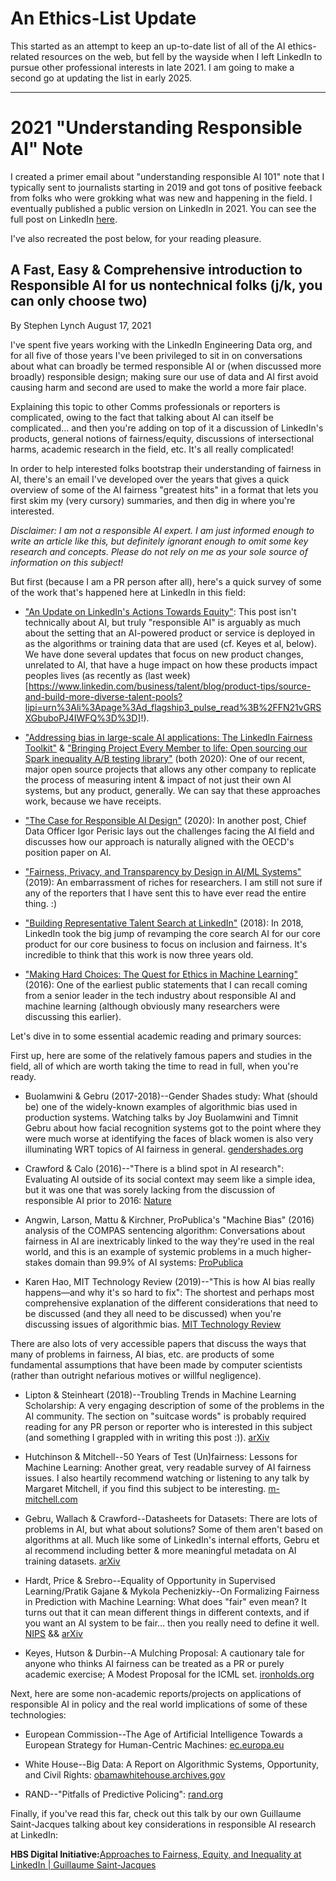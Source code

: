 # An Ethics-List Update

This started as an attempt to keep an up-to-date list of all of the AI ethics-related resources on the web, but fell by the wayside when I left LinkedIn to pursue other professional interests in late 2021. I am going to make a second go at updating the list in early 2025. 

***

# 2021 "Understanding Responsible AI" Note

I created a primer email about "understanding responsible AI 101" note that I typically sent to journalists starting in 2019 and got tons of positive feeback from folks who were grokking what was new and happening in the field. I eventually published a public version on LinkedIn in 2021. You can see the full post on LinkedIn [here](https://www.linkedin.com/pulse/fast-easy-comprehensive-introduction-responsible-ai-us-stephen-lynch/?trackingId=q6rw6rVzQySLpSY1L4ymJQ%3D%3D).

I've also recreated the post below, for your reading pleasure. 

## A Fast, Easy & Comprehensive introduction to Responsible AI for us nontechnical folks (j/k, you can only choose two)
By Stephen Lynch
August 17, 2021

I've spent five years working with the LinkedIn Engineering Data org, and for all five of those years I've been privileged to sit in on conversations about what can broadly be termed responsible AI or (when discussed more broadly) responsible design; making sure our use of data and AI first avoid causing harm and second are used to make the world a more fair place. 

Explaining this topic to other Comms professionals or reporters is complicated, owing to the fact that talking about AI can itself be complicated… and then you're adding on top of it a discussion of LinkedIn's products, general notions of fairness/equity, discussions of intersectional harms, academic research in the field, etc. It's all really complicated!

In order to help interested folks bootstrap their understanding of fairness in AI, there's an email I've developed over the years that gives a quick overview of some of the AI fairness "greatest hits" in a format that lets you first skim my (very cursory) summaries, and then dig in where you're interested. 

*Disclaimer: I am not a responsible AI expert. I am just informed enough to write an article like this, but definitely ignorant enough to omit some key research and concepts. Please do not rely on me as your sole source of information on this subject!*

But first (because I am a PR person after all), here's a quick survey of some of the work that's happened here at LinkedIn in this field:

- ["An Update on LinkedIn's Actions Towards Equity"](https://www.linkedin.com/pulse/update-linkedins-actions-towards-equity-imani-dunbar/): This post isn't technically about AI, but truly "responsible AI" is arguably as much about the setting that an AI-powered product or service is deployed in as the algorithms or training data that are used (cf. Keyes et al, below). We have done several updates that focus on new product changes, unrelated to AI, that have a huge impact on how these products impact peoples lives (as recently as (last week)[https://www.linkedin.com/business/talent/blog/product-tips/source-and-build-more-diverse-talent-pools?lipi=urn%3Ali%3Apage%3Ad_flagship3_pulse_read%3B%2FFN21vGRSXGbuboPJ4IWFQ%3D%3D]!). 

- ["Addressing bias in large-scale AI applications: The LinkedIn Fairness Toolkit"](https://www.linkedin.com/blog/engineering/fairness/lift-addressing-bias-in-large-scale-ai-applications) & ["Bringing Project Every Member to life: Open sourcing our Spark inequality A/B testing library"](https://www.linkedin.com/blog/engineering/member-customer-experience/bringing-project-every-member-to-life) (both 2020): One of our recent, major open source projects that allows any other company to replicate the process of measuring intent & impact of not just their own AI systems, but any product, generally. We can say that these approaches work, because we have receipts. 

- ["The Case for Responsible AI Design"](https://www.linkedin.com/blog/engineering/fairness/fairness-privacy-transparency-by-design) (2020): In another post, Chief Data Officer Igor Perisic lays out the challenges facing the AI field and discusses how our approach is naturally aligned with the OECD's position paper on AI. 

- ["Fairness, Privacy, and Transparency by Design in AI/ML Systems"](https://www.linkedin.com/blog/engineering/fairness/fairness-privacy-transparency-by-design) (2019): An embarrassment of riches for researchers. I am still not sure if any of the reporters that I have sent this to have ever read the entire thing. :) 

- ["Building Representative Talent Search at LinkedIn"](https://www.linkedin.com/blog/engineering/hiring/building-representative-talent-search-at-linkedin) (2018): In 2018, LinkedIn took the big jump of revamping the core search AI for our core product for our core business to focus on inclusion and fairness. It's incredible to think that this work is now three years old. 

- ["Making Hard Choices: The Quest for Ethics in Machine Learning"](https://www.linkedin.com/blog/engineering/archive/making-hard-choices-the-quest-for-ethics-in-machine-learning) (2016): One of the earliest public statements that I can recall coming from a senior leader in the tech industry about responsible AI and machine learning (although obviously many researchers were discussing this earlier).

Let's dive in to some essential academic reading and primary sources:

First up, here are some of the relatively famous papers and studies in the field, all of which are worth taking the time to read in full, when you're ready.

- Buolamwini & Gebru (2017-2018)--Gender Shades study: What (should be) one of the widely-known examples of algorithmic bias used in production systems. Watching talks by Joy Buolamwini and Timnit Gebru about how facial recognition systems got to the point where they were much worse at identifying the faces of black women is also very illuminating WRT topics of AI fairness in general. [gendershades.org](http://gendershades.org/)

- Crawford & Calo (2016)--"There is a blind spot in AI research": Evaluating AI outside of its social context may seem like a simple idea, but it was one that was sorely lacking from the discussion of responsible AI prior to 2016: [Nature](https://www.nature.com/articles/538311a)

- Angwin, Larson, Mattu & Kirchner, ProPublica's "Machine Bias" (2016) analysis of the COMPAS sentencing algorithm: Conversations about fairness in AI are inextricably linked to the way they're used in the real world, and this is an example of systemic problems in a much higher-stakes domain than 99.9% of AI systems: [ProPublica](https://www.propublica.org/article/machine-bias-risk-assessments-in-criminal-sentencing)

- Karen Hao, MIT Technology Review (2019)--"This is how AI bias really happens—and why it's so hard to fix": The shortest and perhaps most comprehensive explanation of the different considerations that need to be discussed (and they all need to be discussed) when you're discussing issues of algorithmic bias. [MIT Technology Review](https://www.technologyreview.com/2019/02/04/137602/this-is-how-ai-bias-really-happensand-why-its-so-hard-to-fix/)

There are also lots of very accessible papers that discuss the ways that many of problems in fairness, AI bias, etc. are products of some fundamental assumptions that have been made by computer scientists (rather than outright nefarious motives or willful negligence).

- Lipton & Steinheart (2018)--Troubling Trends in Machine Learning Scholarship: A very engaging description of some of the problems in the AI community. The section on "suitcase words" is probably required reading for any PR person or reporter who is interested in this subject (and something I grappled with in writing this post :)). [arXiv](https://arxiv.org/pdf/1807.03341.pdf)

- Hutchinson & Mitchell--50 Years of Test (Un)fairness: Lessons for Machine Learning: Another great, very readable survey of AI fairness issues. I also heartily recommend watching or listening to any talk by Margaret Mitchell, if you find this subject to be interesting. [m-mitchell.com](http://www.m-mitchell.com/papers/History_of_Fairness-arxiv.pdf)

- Gebru, Wallach & Crawford--Datasheets for Datasets: There are lots of problems in AI, but what about solutions? Some of them aren't based on algorithms at all. Much like some of LinkedIn's internal efforts, Gebru et al recommend including better & more meaningful metadata on AI training datasets. [arXiv](https://arxiv.org/pdf/1803.09010.pdf)

- Hardt, Price & Srebro--Equality of Opportunity in Supervised Learning/Pratik Gajane & Mykola Pechenizkiy--On Formalizing Fairness in Prediction with Machine Learning: What does "fair" even mean? It turns out that it can mean different things in different contexts, and if you want an AI system to be fair… then you really need to define it well. [NIPS](http://papers.nips.cc/paper/6374-equality-of-opportunity-in-supervised-learning.pdf) && [arXiv](https://arxiv.org/pdf/1710.03184.pdf)

- Keyes, Hutson & Durbin--A Mulching Proposal: A cautionary tale for anyone who thinks AI fairness can be treated as a PR or purely academic exercise; A Modest Proposal for the ICML set. [ironholds.org](https://ironholds.org/resources/papers/mulching.pdf)

Next, here are some non-academic reports/projects on applications of responsible AI in policy and the real world implications of some of these technologies:

- European Commission--The Age of Artificial Intelligence Towards a European Strategy for Human-Centric Machines: [ec.europa.eu](https://ec.europa.eu/epsc/sites/epsc/files/epsc_strategicnote_ai.pdf)

- White House--Big Data: A Report on Algorithmic Systems, Opportunity, and Civil Rights: [obamawhitehouse.archives.gov](https://obamawhitehouse.archives.gov/sites/default/files/microsites/ostp/2016_0504_data_discrimination.pdf)

- RAND--"Pitfalls of Predictive Policing": [rand.org](https://www.rand.org/blog/2016/10/pitfalls-of-predictive-policing.html)

Finally, if you've read this far, check out this talk by our own Guillaume Saint-Jacques talking about key considerations in responsible AI research at LinkedIn:

**HBS Digital Initiative:**[Approaches to Fairness, Equity, and Inequality at LinkedIn | Guillaume Saint-Jacques](https://www.youtube.com/watch?v=Br0GfSnzUsU)
